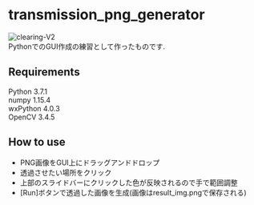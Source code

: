 # transmission_png_generator
![clearing-V2](https://user-images.githubusercontent.com/50661590/73384710-21459480-430f-11ea-881a-0263713a244a.PNG)  
 PythonでのGUI作成の練習として作ったものです.
## Requirements
 Python 3.7.1  
 numpy 1.15.4  
 wxPython 4.0.3  
 OpenCV 3.4.5  
## How to use
- PNG画像をGUI上にドラッグアンドドロップ
- 透過させたい場所をクリック
- 上部のスライドバーにクリックした色が反映されるので手で範囲調整
- [Run]ボタンで透過した画像を生成(画像はresult_img.pngで保存される)
